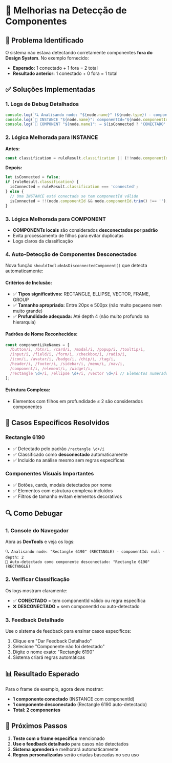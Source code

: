 # 🔧 Melhorias na Detecção de Componentes

## 🐛 Problema Identificado

O sistema não estava detectando corretamente componentes **fora do Design System**. No exemplo fornecido:
- **Esperado:** 1 conectado + 1 fora = 2 total
- **Resultado anterior:** 1 conectado + 0 fora = 1 total

## ✅ Soluções Implementadas

### 1. **Logs de Debug Detalhados**
```typescript
console.log(`🔍 Analisando node: "${node.name}" (${node.type}) - componentId: ${node.componentId || 'null'} - depth: ${depth}`);
console.log(`📍 INSTANCE "${node.name}": componentId="${node.componentId}" → ${isConnected ? 'CONECTADO' : 'DESCONECTADO'}`);
console.log(`🧩 COMPONENT "${node.name}": → ${isConnected ? 'CONECTADO' : 'DESCONECTADO'}`);
```

### 2. **Lógica Melhorada para INSTANCE**
**Antes:**
```typescript
const classification = ruleResult.classification || (!!node.componentId ? 'connected' : 'disconnected');
```

**Depois:**
```typescript
let isConnected = false;
if (ruleResult.classification) {
  isConnected = ruleResult.classification === 'connected';
} else {
  // Uma INSTANCE está conectada se tem componentId válido
  isConnected = !!(node.componentId && node.componentId.trim() !== '');
}
```

### 3. **Lógica Melhorada para COMPONENT**
- **COMPONENTs locais** são considerados **desconectados por padrão**
- Evita processamento de filhos para evitar duplicatas
- Logs claros da classificação

### 4. **Auto-Detecção de Componentes Desconectados**
Nova função `shouldIncludeAsDisconnectedComponent()` que detecta automaticamente:

#### **Critérios de Inclusão:**
- ✅ **Tipos significativos:** RECTANGLE, ELLIPSE, VECTOR, FRAME, GROUP
- ✅ **Tamanho apropriado:** Entre 20px e 500px (não muito pequeno nem muito grande)
- ✅ **Profundidade adequada:** Até depth 4 (não muito profundo na hierarquia)

#### **Padrões de Nome Reconhecidos:**
```typescript
const componentLikeNames = [
  /button/i, /btn/i, /card/i, /modal/i, /popup/i, /tooltip/i,
  /input/i, /field/i, /form/i, /checkbox/i, /radio/i,
  /icon/i, /avatar/i, /badge/i, /chip/i, /tag/i,
  /header/i, /footer/i, /sidebar/i, /menu/i, /nav/i,
  /component/i, /element/i, /widget/i,
  /rectangle \d+/i, /ellipse \d+/i, /vector \d+/i // Elementos numerados como Rectangle 6190
];
```

#### **Estrutura Complexa:**
- Elementos com filhos em profundidade ≤ 2 são considerados componentes

## 🎯 Casos Específicos Resolvidos

### **Rectangle 6190**
- ✅ Detectado pelo padrão `/rectangle \d+/i`
- ✅ Classificado como **desconectado** automaticamente
- ✅ Incluído na análise mesmo sem regras específicas

### **Componentes Visuais Importantes**
- ✅ Botões, cards, modais detectados por nome
- ✅ Elementos com estrutura complexa incluídos
- ✅ Filtros de tamanho evitam elementos decorativos

## 🔍 Como Debugar

### **1. Console do Navegador**
Abra as **DevTools** e veja os logs:
```
🔍 Analisando node: "Rectangle 6190" (RECTANGLE) - componentId: null - depth: 2
🔶 Auto-detectado como componente desconectado: "Rectangle 6190" (RECTANGLE)
```

### **2. Verificar Classificação**
Os logs mostram claramente:
- ✅ **CONECTADO** = tem componentId válido ou regra específica
- ❌ **DESCONECTADO** = sem componentId ou auto-detectado

### **3. Feedback Detalhado**
Use o sistema de feedback para ensinar casos específicos:
1. Clique em "Dar Feedback Detalhado"
2. Selecione "Componente não foi detectado"
3. Digite o nome exato: "Rectangle 6190"
4. Sistema criará regras automáticas

## 📊 Resultado Esperado

Para o frame de exemplo, agora deve mostrar:
- **1 componente conectado** (INSTANCE com componentId)
- **1 componente desconectado** (Rectangle 6190 auto-detectado)
- **Total: 2 componentes**

## 🚀 Próximos Passos

1. **Teste com o frame específico** mencionado
2. **Use o feedback detalhado** para casos não detectados
3. **Sistema aprenderá** e melhorará automaticamente
4. **Regras personalizadas** serão criadas baseadas no seu uso 